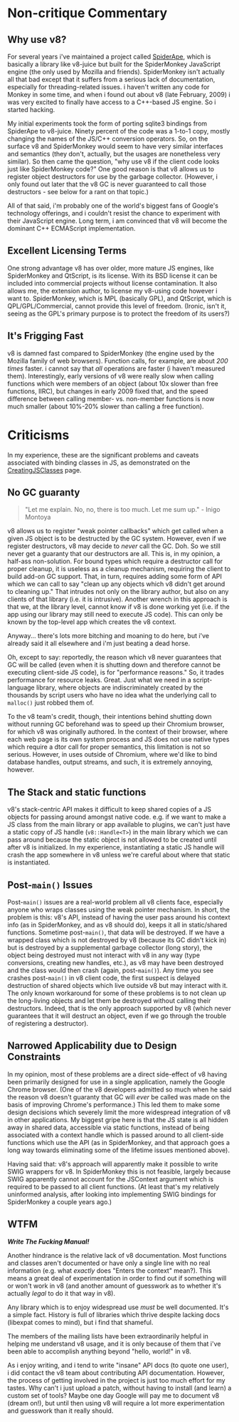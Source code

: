 

# Non-critique Commentary #

## Why use v8? ##

For several years i've maintained a project called [SpiderApe](http://SpiderApe.sf.net), which is basically a library like v8-juice but built for the SpiderMonkey JavaScript engine (the only used by Mozilla and friends). SpiderMonkey isn't actually all that bad except that it suffers from a serious lack of documentation, especially for threading-related issues. i haven't written any code for Monkey in some time, and when i found out about v8 (late February, 2009) i was very excited to finally have access to a C++-based JS engine. So i started hacking.

My initial experiments took the form of porting sqlite3 bindings from
SpiderApe to v8-juice. Ninety percent of the code was a 1-to-1 copy, mostly
changing the names of the JS/C++ conversion operators. So, on the surface v8
and SpiderMonkey would seem to have very similar interfaces and semantics (they
don't, actually, but the usages are nonetheless very similar). So then came
the question, "why use v8 if the client code looks just like SpiderMonkey code?" One
good reason is that v8 allows us to register object destructors for use by the
garbage collector. (However, i only found out later that the v8 GC is never
guaranteed to call those destructors - see below for a rant on that topic.)

All of that said, i'm probably one of the world's biggest fans of Google's technology offerings, and i couldn't resist the chance to experiment with their JavaScript engine. Long term, i am convinced that v8 will become the dominant C++ ECMAScript implementation.

## Excellent Licensing Terms ##

One strong advantage v8 has over older, more mature JS engines, like SpiderMonkey and QtScript, is its license. With its BSD license it can be included into commercial projects without license contamination. It also allows me, the extension author, to license my v8-using code however i want to. SpiderMonkey, which is MPL (basically GPL), and QtScript, which is QPL/GPL/Commercial, cannot provide this level of freedom. (Ironic, isn't it, seeing as the GPL's primary purpose is to protect the freedom of its users?)

## It's Frigging Fast ##

v8 is damned fast compared to SpiderMonkey (the engine used by the Mozilla family of web browsers). Function calls, for example, are about _200 times_ faster. i cannot say that _all_ operations are faster (i haven't measured them). Interestingly, early versions of v8 were really slow when calling functions which were members of an object (about 10x slower than free functions, IIRC), but changes in early 2009 fixed that, and the speed difference between calling member- vs. non-member functions is now much smaller (about 10%-20% slower than calling a free function).

# Criticisms #

In my experience, these are the significant problems and caveats associated
with binding classes in JS, as demonstrated on the [CreatingJSClasses](CreatingJSClasses.md) page.

## No GC guaranty ##

> "Let me explain. No, no, there is too much. Let me sum up." - Inigo Montoya

v8 allows us to register "weak pointer callbacks" which get called when a
given JS object is to be destructed by the GC system. However, even if we
register destructors, v8 may decide to _never_ call the GC. Doh. So we still
never get a guaranty that our destructors are all. This is, in my opinion, a
half-ass non-solution. For bound types which require a destructor call for
proper cleanup, it is useless as a cleanup mechanism, requiring the client to
build add-on GC support. That, in turn, requires adding some form of API which
we can call to say "clean up any objects which v8 didn't get around to
cleaning up." That intrudes not only on the library author, but also on any
clients of that library (i.e. it is intrusive). Another wrench in this
approach is that we, at the library level, cannot know if v8 is done working
yet (i.e. if the app using our library may still need to execute JS code).
This can only be known by the top-level app which creates the v8 context.

Anyway... there's lots more bitching and moaning to do here, but i've already
said it all elsewhere and i'm just beating a dead horse.

Oh, except to say: reportedly, the reason which v8 never guarantees that GC
will be called (even when it is shutting down and therefore cannot be
executing client-side JS code), is for "performance reasons." So, it trades
performance for resource leaks. Great. Just what we need in a script-language library,
where objects are indiscriminately created by the thousands by script users
who have no idea what the underlying call to `malloc()` just robbed them of.

To the v8 team's credit, though, their intentions behind shutting down without running GC beforehand was to speed up their Chromium browser, for which v8 was originally authored. In the context of their browser, where each web page is its own system process and JS does not use native types which require a dtor call for proper semantics, this limitation is not so serious. However, in uses outside of Chromium, where we'd like to bind database handles, output streams, and such, it is extremely annoying, however.

## The Stack and static functions ##

v8's stack-centric API makes it difficult to keep shared copies of a JS objects for passing around amongst native code. e.g. if we want to make a JS class from the main library or app available to plugins, we can't just have a static copy of JS handle (`v8::Handle<T>`) in the main library which we can pass around because the static object is not allowed to be created until after v8 is initialized. In my experience, instantiating a static JS handle will crash the app somewhere in v8 unless we're careful about where that static is instantiated.

## Post-`main()` Issues ##

Post-`main()` issues are a real-world problem all v8 clients face, especially anyone who wraps classes using the weak pointer mechanism. In short, the problem is this: v8's API, instead of having the user pass around his context info (as in SpiderMonkey, and as v8 should do), keeps it all in static/shared functions. Sometime post-`main()`, that data will be destroyed. If we have a wrapped class which is not destroyed by v8 (because its GC didn't kick in) but is destroyed by a supplemental garbage collector (long story), the object being destroyed must not interact with v8 in any way (type conversions, creating new handles, etc.), as v8 may have been destroyed and the class would then crash (again, post-`main()`). Any time you see crashes post-`main()` in v8 client code, the first suspect is delayed destruction of shared objects which live outside v8 but may interact with it. The only known workaround for some of these problems is to not clean up the long-living objects and let them be destroyed without calling their destructors. Indeed, that is the only approach supported by v8 (which never guarantees that it will destruct an object, even if we go through the trouble of registering a destructor).

## Narrowed Applicability due to Design Constraints ##

In my opinion, most of these problems are a direct side-effect of v8 having
been primarily designed for use in a single application, namely the Google
Chrome browser. (One of the v8 developers admitted so much when he said the
reason v8 doesn't guaranty that GC will _ever_ be called was made on the basis
of improving Chrome's performance.) This led them to make some design
decisions which severely limit the more widespread integration of v8 in other
applications. My biggest gripe here is that the JS state is all hidden away in
shared data, accessible via static functions, instead of being associated with
a context handle which is passed around to all client-side functions which use
the API (as in SpiderMonkey, and that approach goes a long way towards eliminating
some of the lifetime issues mentioned above).

Having said that: v8's approach will apparently make it possible to write SWIG wrappers for v8. In SpiderMonkey this is not feasible, largely because SWIG apparently cannot account for the JSContext argument which is required to be passed to all client functions. (At least that's my relatively uninformed analysis, after looking into implementing SWIG bindings for SpiderMonkey a couple years ago.)

## WTFM ##

**_Write The Fucking Manual!_**

Another hindrance is the relative lack of v8 documentation. Most functions and classes aren't documented or have only a single line with no real information (e.g. what _exactly_ does "Enters the context" mean?). This means a great deal of experimentation in order to find out if something will or won't work in v8 (and another amount of guesswork as to whether it's actually _legal_ to do it that way in v8).

Any library which is to enjoy widespread use _must_ be well documented. It's a simple fact. History is full of libraries which thrive despite lacking docs (libexpat comes to mind), but i find that shameful.

The members of the mailing lists have been extraordinarily helpful in helping me understand v8 usage, and it is only because of them that i've been able to accomplish anything beyond "hello, world!" in v8.

As i enjoy writing, and i tend to write "insane" API docs (to quote one user), i did contact the v8 team about contributing API documentation. However, the process of getting involved in the project is just too much effort for my tastes. Why can't i just upload a patch, without having to install (and learn) a custom set of tools? Maybe one day Google will pay me to document v8 (dream on!), but until then using v8 will require a lot more experimentation and guesswork than it really should.